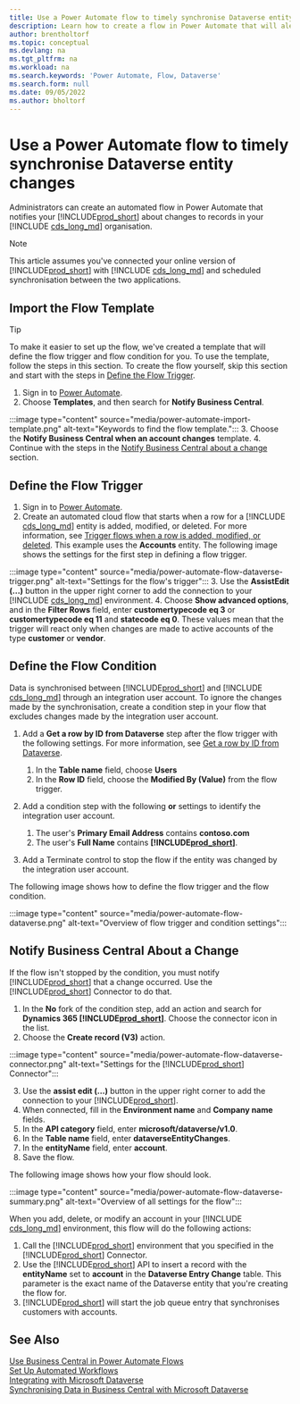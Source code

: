 ```yaml
---
title: Use a Power Automate flow to timely synchronise Dataverse entity changes
description: Learn how to create a flow in Power Automate that will alert you when an entity is changed in Dataverse environment.
author: brentholtorf
ms.topic: conceptual
ms.devlang: na
ms.tgt_pltfrm: na
ms.workload: na
ms.search.keywords: 'Power Automate, Flow, Dataverse'
ms.search.form: null
ms.date: 09/05/2022
ms.author: bholtorf
---
```

# Use a Power Automate flow to timely synchronise Dataverse entity changes

Administrators can create an automated flow in Power Automate that notifies your [!INCLUDE[prod_short](includes/prod_short.md)] about changes to records in your [!INCLUDE [cds_long_md](includes/cds_long_md.md)] organisation.

> [!NOTE]
> This article assumes you've connected your online version of [!INCLUDE[prod_short](includes/prod_short.md)] with [!INCLUDE [cds_long_md](includes/cds_long_md.md)] and scheduled synchronisation between the two applications.

## Import the Flow Template

> [!TIP]
> To make it easier to set up the flow, we've created a template that will define the flow trigger and flow condition for you. To use the template, follow the steps in this section. To create the flow yourself, skip this section and start with the steps in [Define the Flow Trigger](#define-the-flow-trigger).

1. Sign in to [Power Automate](https://powerautomate.microsoft.com).
2. Choose **Templates**, and then search for **Notify Business Central**.

:::image type="content" source="media/power-automate-import-template.png" alt-text="Keywords to find the flow template.":::
3. Choose the **Notify Business Central when an account changes** template.
4. Continue with the steps in the [Notify Business Central about a change](#notify-business-central-about-a-change) section.

## Define the Flow Trigger

1. Sign in to [Power Automate](https://flow.microsoft.com).
2. Create an automated cloud flow that starts when a row for a [!INCLUDE [cds_long_md](includes/cds_long_md.md)] entity is added, modified, or deleted. For more information, see [Trigger flows when a row is added, modified, or deleted](/power-automate/dataverse/create-update-delete-trigger). This example uses the **Accounts** entity. The following image shows the settings for the first step in defining a flow trigger.

:::image type="content" source="media/power-automate-flow-dataverse-trigger.png" alt-text="Settings for the flow's trigger":::
3. Use the **AssistEdit (...)** button in the upper right corner to add the connection to your [!INCLUDE [cds_long_md](includes/cds_long_md.md)] environment.
4. Choose **Show advanced options**, and in the **Filter Rows** field, enter **customertypecode eq 3** or **customertypecode eq 11** and **statecode eq 0**. These values mean that the trigger will react only when changes are made to active accounts of the type **customer** or **vendor**.

## Define the Flow Condition

Data is synchronised between [!INCLUDE[prod_short](includes/prod_short.md)] and [!INCLUDE [cds_long_md](includes/cds_long_md.md)] through an integration user account. To ignore the changes made by the synchronisation, create a condition step in your flow that excludes changes made by the integration user account.  

1. Add a **Get a row by ID from Dataverse** step after the flow trigger with the following settings. For more information, see [Get a row by ID from Dataverse](/power-automate/dataverse/get-row-id).

    1. In the **Table name** field, choose **Users**
    2. In the **Row ID** field, choose the **Modified By (Value)** from the flow trigger.  

2. Add a condition step with the following **or** settings to identify the integration user account.
    1. The user's **Primary Email Address** contains **contoso.com**
    2. The user's **Full Name** contains **[!INCLUDE[prod_short](includes/prod_short.md)]**.

3. Add a Terminate control to stop the flow if the entity was changed by the integration user account.

The following image shows how to define the flow trigger and the flow condition.

:::image type="content" source="media/power-automate-flow-dataverse.png" alt-text="Overview of flow trigger and condition settings":::

## Notify Business Central About a Change

If the flow isn't stopped by the condition, you must notify [!INCLUDE[prod_short](includes/prod_short.md)] that a change occurred. Use the [!INCLUDE[prod_short](includes/prod_short.md)] Connector to do that.

1. In the **No** fork of the condition step, add an action and search for **Dynamics 365 [!INCLUDE[prod_short](includes/prod_short.md)]**. Choose the connector icon in the list.
2. Choose the **Create record (V3)** action.

:::image type="content" source="media/power-automate-flow-dataverse-connector.png" alt-text="Settings for the [!INCLUDE[prod_short](includes/prod_short.md)] Connector":::

3. Use the **assist edit (...)** button in the upper right corner to add the connection to your [!INCLUDE[prod_short](includes/prod_short.md)].
4. When connected, fill in the **Environment name** and **Company name** fields.
5. In the **API category** field, enter **microsoft/dataverse/v1.0**.
6. In the **Table name** field, enter **dataverseEntityChanges**.
7. In the **entityName** field, enter **account**.
8. Save the flow.

The following image shows how your flow should look.

:::image type="content" source="media/power-automate-flow-dataverse-summary.png" alt-text="Overview of all settings for the flow":::

When you add, delete, or modify an account in your [!INCLUDE [cds_long_md](includes/cds_long_md.md)] environment, this flow will do the following actions:

1. Call the [!INCLUDE[prod_short](includes/prod_short.md)] environment that you specified in the [!INCLUDE[prod_short](includes/prod_short.md)] Connector.
2. Use the [!INCLUDE[prod_short](includes/prod_short.md)] API to insert a record with the **entityName** set to **account** in the **Dataverse Entry Change** table. This parameter is the exact name of the Dataverse entity that you're creating the flow for.
3. [!INCLUDE[prod_short](includes/prod_short.md)] will start the job queue entry that synchronises customers with accounts.

## See Also

[Use Business Central in Power Automate Flows](across-how-use-financials-data-source-flow.md)  
[Set Up Automated Workflows](/dynamics365/business-central/dev-itpro/powerplatform/automate-workflows)  
[Integrating with Microsoft Dataverse](admin-common-data-service.md)  
[Synchronising Data in Business Central with Microsoft Dataverse](admin-synchronizing-business-central-and-sales.md)  
